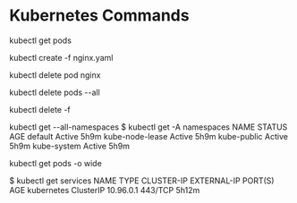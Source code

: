 # Kubernetes Commands


kubectl get pods


kubectl create -f nginx.yaml


kubectl delete pod nginx

kubectl delete pods --all

kubectl delete -f 


kubectl get --all-namespaces
$ kubectl get -A namespaces
NAME              STATUS   AGE
default           Active   5h9m
kube-node-lease   Active   5h9m
kube-public       Active   5h9m
kube-system       Active   5h9m



kubectl get pods -o wide

$ kubectl get services
NAME         TYPE        CLUSTER-IP   EXTERNAL-IP   PORT(S)   AGE
kubernetes   ClusterIP   10.96.0.1    <none>        443/TCP   5h12m


